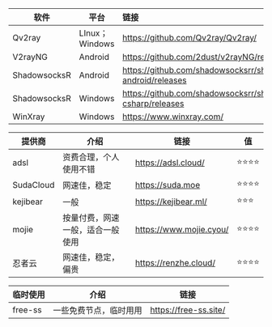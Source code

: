| 软件         | 平台           | 链接                                                           |
| ------------ | -------------- | :------------------------------------------------------------- |
| Qv2ray       | LInux；Windows | https://github.com/Qv2ray/Qv2ray/                              |
| V2rayNG      | Android        | https://github.com/2dust/v2rayNG/releases                      |
| ShadowsocksR | Android        | https://github.com/shadowsocksrr/shadowsocksr-android/releases |
| ShadowsocksR | Windows        | https://github.com/shadowsocksrr/shadowsocksr-csharp/releases  |
| WinXray      | Windows        | https://www.winxray.com/                                       |

| 提供商    | 介绍                             | 链接                    | 值   |
| --------- | -------------------------------- | ----------------------- | ---- |
| adsl      | 资费合理，个人使用不错           | https://adsl.cloud/     | ⭐⭐⭐⭐ |
| SudaCloud | 网速佳，稳定                     | https://suda.moe        | ⭐⭐⭐⭐ |
| kejibear  | 一般                             | https://kejibear.ml/    | ⭐⭐⭐  |
| mojie     | 按量付费，网速一般，适合一般使用 | https://www.mojie.cyou/ | ⭐⭐⭐⭐ |
| 忍者云    | 网速佳，稳定，偏贵               | https://renzhe.cloud/   | ⭐⭐⭐⭐ |

| 临时使用 | 介绍                   | 链接                  |
| -------- | ---------------------- | --------------------- |
| free-ss  | 一些免费节点，临时用用 | https://free-ss.site/ |
